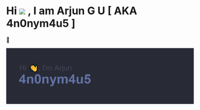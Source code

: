 # Hi  <img src="https://raw.githubusercontent.com/MartinHeinz/MartinHeinz/master/wave.gif" width="30px"> , I am Arjun G U [ AKA 4n0nym4u5 ]
👋

[![Header](https://raw.githubusercontent.com/4n0nym4u5/4n0nym4u5/main/header.png "Header")](https://4n0nym4u5.netlify.app/)
